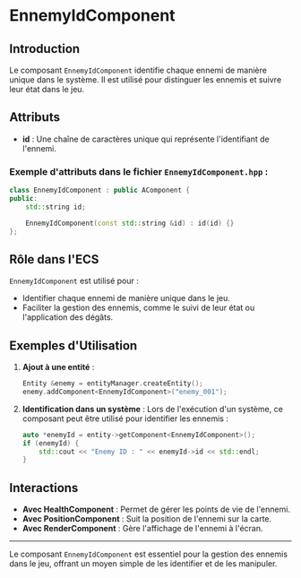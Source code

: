 # EnnemyIdComponent

## Introduction

Le composant `EnnemyIdComponent` identifie chaque ennemi de manière unique dans le système. Il est utilisé pour distinguer les ennemis et suivre leur état dans le jeu.

## Attributs

- **id** : Une chaîne de caractères unique qui représente l'identifiant de l'ennemi.

### Exemple d'attributs dans le fichier `EnnemyIdComponent.hpp` :

```cpp
class EnnemyIdComponent : public AComponent {
public:
    std::string id;

    EnnemyIdComponent(const std::string &id) : id(id) {}
};
```

## Rôle dans l'ECS

`EnnemyIdComponent` est utilisé pour :

- Identifier chaque ennemi de manière unique dans le jeu.
- Faciliter la gestion des ennemis, comme le suivi de leur état ou l'application des dégâts.

## Exemples d'Utilisation

1. **Ajout à une entité** :
   ```cpp
   Entity &enemy = entityManager.createEntity();
   enemy.addComponent<EnnemyIdComponent>("enemy_001");
   ```

2. **Identification dans un système** :
   Lors de l'exécution d'un système, ce composant peut être utilisé pour identifier les ennemis :
   ```cpp
   auto *enemyId = entity->getComponent<EnnemyIdComponent>();
   if (enemyId) {
       std::cout << "Enemy ID : " << enemyId->id << std::endl;
   }
   ```

## Interactions

- **Avec HealthComponent** : Permet de gérer les points de vie de l'ennemi.
- **Avec PositionComponent** : Suit la position de l'ennemi sur la carte.
- **Avec RenderComponent** : Gère l'affichage de l'ennemi à l'écran.

---

Le composant `EnnemyIdComponent` est essentiel pour la gestion des ennemis dans le jeu, offrant un moyen simple de les identifier et de les manipuler.


